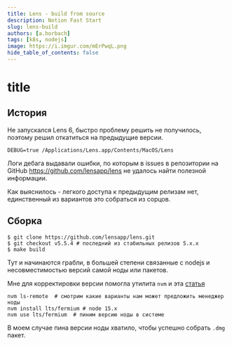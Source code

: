 ```yaml
---
title: Lens - build from source
description: Notion Fast Start
slug: lens-build
authors: [a.horbach]
tags: [k8s, nodejs]
image: https://i.imgur.com/mErPwqL.png
hide_table_of_contents: false
---
```


# title

## История

Не запускался Lens 6, быстро проблему решить не получилось, поэтому решил откатиться на предыдущие версии.

```shell
DEBUG=true /Applications/Lens.app/Contents/MacOS/Lens
```
Логи дебага выдавали ошибки, по которым в issues в репозитории на GitHub https://github.com/lensapp/lens не удалось найти полезной информации.

Как выяснилось - легкого доступа к предыдущим релизам нет, единственный из вариантов это собраться из сорцов.

## Сборка

```shell
$ git clone https://github.com/lensapp/lens.git
$ git checkout v5.5.4 # последний из стабильных релизов 5.x.x
$ make build
```
Тут и начинаются грабли, в большей степени связанные с nodejs и несовместимостью версий самой ноды или пакетов.

Мне для корректировки версии помогла утилита `nvm` и эта [статья](https://tecadmin.net/install-nvm-macos-with-homebrew/)

```shell
nvm ls-remote  # смотрим какие варианты нам может предложить менеджер ноды
nvm install lts/fermium # node 15.x
nvm use lts/fermium  # пиним версию ноды в системе
```

В моем случае пина версии ноды хватило, чтобы успешно собрать `.dmg` пакет.
